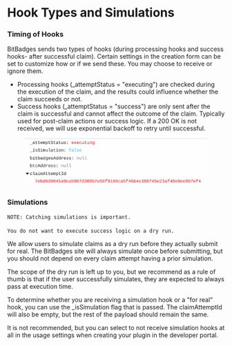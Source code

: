 # Hook Types and Simulations

### Timing of Hooks

BitBadges sends two types of hooks (during processing hooks and success hooks- after successful claim). Certain settings in the creation form can be set to customize how or if we send these. You may choose to receive or ignore them.

* Processing hooks (\_attemptStatus = "executing") are checked during the execution of the claim, and the results could influence whether the claim succeeds or not.
* Success hooks (\_attemptStatus = "success") are only sent after the claim is successful and cannot affect the outcome of the claim. Typically used for post-claim actions or success logic. If a 200 OK is not received, we will use exponential backoff to retry until successful.

<figure><img src="../../../../../.gitbook/assets/image (1) (1) (1) (1) (1) (1) (1) (1) (1) (1) (1) (1) (1) (1) (1) (1) (1) (1) (1) (1) (1) (1) (1) (1) (1) (1) (1) (1).png" alt=""><figcaption></figcaption></figure>

### Simulations

```
NOTE: Catching simulations is important. 

You do not want to execute success logic on a dry run.
```

We allow users to simulate claims as a dry run before they actually submit for real. The BitBadges site will always simulate once before submitting, but you should not depend on every claim attempt having a prior simulation.

The scope of the dry run is left up to you, but we recommend as a rule of thumb is that if the user successfully simulates, they are expected to always pass at execution time.

To determine whether you are receiving a simulation hook or a "for real" hook, you can use the \_isSimulation flag that is passed. The claimAttemptId will also be empty, but the rest of the payload should remain the same.

It is not recommended, but you can select to not receive simulation hooks at all in the usage settings when creating your plugin in the developer portal.
